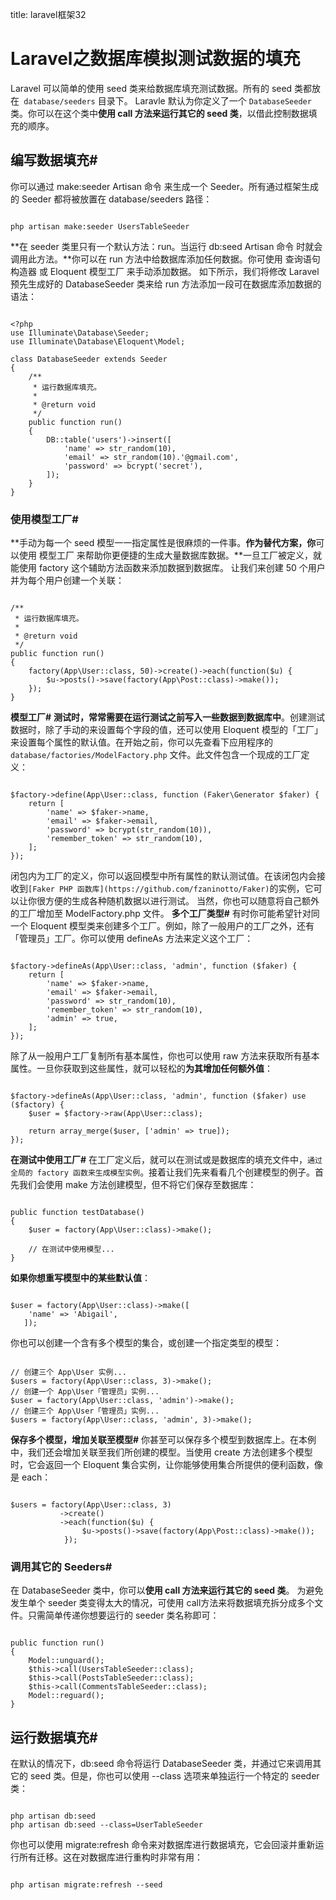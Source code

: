 title: laravel框架32 

#  Laravel之数据库模拟测试数据的填充 
Laravel 可以简单的使用 seed 类来给数据库填充测试数据。所有的 seed 类都放在`  database/seeders ` 目录下。 Laravle 默认为你定义了一个 ` DatabaseSeeder ` 类。你可以在这个类中**使用 call 方法来运行其它的 seed 类**，以借此控制数据填充的顺序。
##  编写数据填充# 
你可以通过 make:seeder Artisan 命令 来生成一个 Seeder。所有通过框架生成的 Seeder 都将被放置在 database/seeders 路径：
```

php artisan make:seeder UsersTableSeeder

```
**在 seeder 类里只有一个默认方法：run。当运行 db:seed Artisan 命令 时就会调用此方法。**你可以在 run 方法中给数据库添加任何数据。你可使用 查询语句构造器 或 Eloquent 模型工厂 来手动添加数据。
如下所示，我们将修改 Laravel 预先生成好的 DatabaseSeeder 类来给 run 方法添加一段可在数据库添加数据的语法：
```

<?php
use Illuminate\Database\Seeder;
use Illuminate\Database\Eloquent\Model;

class DatabaseSeeder extends Seeder
{
    /**
     * 运行数据库填充。
     *
     * @return void
     */
    public function run()
    {
        DB::table('users')->insert([
            'name' => str_random(10),
            'email' => str_random(10).'@gmail.com',
            'password' => bcrypt('secret'),
        ]);
    }
}

```
###  使用模型工厂# 
**手动为每一个 seed 模型一一指定属性是很麻烦的一件事。**作为替代方案，你**可以使用 模型工厂 来帮助你更便捷的生成大量数据库数据。**一旦工厂被定义，就能使用 factory 这个辅助方法函数来添加数据到数据库。
让我们来创建 50 个用户并为每个用户创建一个关联：
```

/**
 * 运行数据库填充。
 *
 * @return void
 */
public function run()
{
    factory(App\User::class, 50)->create()->each(function($u) {
        $u->posts()->save(factory(App\Post::class)->make());
    });
}

```
**模型工厂#**
**测试时，常常需要在运行测试之前写入一些数据到数据库中**。创建测试数据时，除了手动的来设置每个字段的值，还可以使用 Eloquent 模型的「工厂」来设置每个属性的默认值。在开始之前，你可以先查看下应用程序的 ` database/factories/ModelFactory.php ` 文件。此文件包含一个现成的工厂定义：
```

$factory->define(App\User::class, function (Faker\Generator $faker) {
    return [
        'name' => $faker->name,
        'email' => $faker->email,
        'password' => bcrypt(str_random(10)),
        'remember_token' => str_random(10),
    ];
});

```
闭包内为工厂的定义，你可以返回模型中所有属性的默认测试值。在该闭包内会接收到` [Faker PHP 函数库](https://github.com/fzaninotto/Faker) `的实例，它可以让你很方便的生成各种随机数据以进行测试。
当然，你也可以随意将自己额外的工厂增加至 ModelFactory.php 文件。
**多个工厂类型#**
有时你可能希望针对同一个 Eloquent 模型类来创建多个工厂。例如，除了一般用户的工厂之外，还有「管理员」工厂。你可以使用 defineAs 方法来定义这个工厂：
```

$factory->defineAs(App\User::class, 'admin', function ($faker) {
    return [
        'name' => $faker->name,
        'email' => $faker->email,
        'password' => str_random(10),
        'remember_token' => str_random(10),
        'admin' => true,
    ];
});

```
除了从一般用户工厂复制所有基本属性，你也可以使用 raw 方法来获取所有基本属性。一旦你获取到这些属性，就可以轻松的**为其增加任何额外值**：
```

$factory->defineAs(App\User::class, 'admin', function ($faker) use ($factory) {
    $user = $factory->raw(App\User::class);

    return array_merge($user, ['admin' => true]);
});

```
**在测试中使用工厂#**
在工厂定义后，就可以在测试或是数据库的填充文件中，` 通过全局的 factory 函数来生成模型实例 `。接着让我们先来看看几个创建模型的例子。首先我们会使用 make 方法创建模型，但不将它们保存至数据库：
```

public function testDatabase()
{
    $user = factory(App\User::class)->make();

    // 在测试中使用模型...
}

```
**如果你想重写模型中的某些默认值**：
```

$user = factory(App\User::class)->make([
    'name' => 'Abigail',
   ]);

```
你也可以创建一个含有多个模型的集合，或创建一个指定类型的模型：
```

// 创建三个 App\User 实例...
$users = factory(App\User::class, 3)->make();
// 创建一个 App\User「管理员」实例...
$user = factory(App\User::class, 'admin')->make();
// 创建三个 App\User「管理员」实例...
$users = factory(App\User::class, 'admin', 3)->make();

```
**保存多个模型，增加关联至模型#**
你甚至可以保存多个模型到数据库上。在本例中，我们还会增加关联至我们所创建的模型。当使用 create 方法创建多个模型时，它会返回一个 Eloquent 集合实例，让你能够使用集合所提供的便利函数，像是 each：
```

$users = factory(App\User::class, 3)
           ->create()
           ->each(function($u) {
                $u->posts()->save(factory(App\Post::class)->make());
            });

```
###  调用其它的 Seeders# 
在 DatabaseSeeder 类中，你可以**使用 call 方法来运行其它的 seed 类**。
为避免发生单个 seeder 类变得太大的情况，可使用 call方法来将数据填充拆分成多个文件。只需简单传递你想要运行的 seeder 类名称即可：
```

public function run()
{
    Model::unguard();
    $this->call(UsersTableSeeder::class);
    $this->call(PostsTableSeeder::class);
    $this->call(CommentsTableSeeder::class);
    Model::reguard();
}

```

##  运行数据填充# 
在默认的情况下，db:seed 命令将运行 DatabaseSeeder 类，并通过它来调用其它的 seed 类。但是，你也可以使用 --class 选项来单独运行一个特定的 seeder 类：
```

php artisan db:seed
php artisan db:seed --class=UserTableSeeder

```
你也可以使用 migrate:refresh 命令来对数据库进行数据填充，它会回滚并重新运行所有迁移。这在对数据库进行重构时非常有用：
```

php artisan migrate:refresh --seed

```